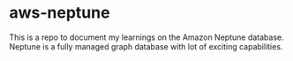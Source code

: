 # aws-neptune

This is a repo to document my learnings on the Amazon Neptune database.
Neptune is a fully managed graph database with lot of exciting capabilities.
